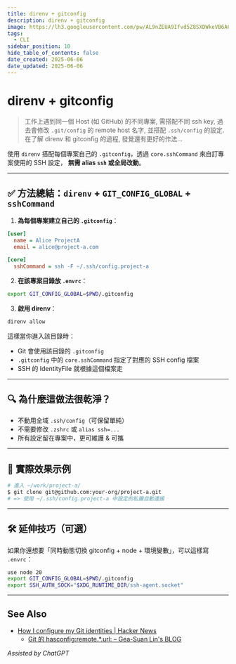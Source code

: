 ```yaml
---
title: direnv + gitconfig
description: direnv + gitconfig
image: https://lh3.googleusercontent.com/pw/AL9nZEUA9Ifvd5Z8SXDWkeVB6AC4MPGwnXaL6kBXNPoXwOQQ2jOcZ1Jw_0p8TKK8C3ZX0e67_FOY15eDrm7aaXSQJcKtoUzC80SAQEHsaBy6qS2AqNNs5VUFNXBKm439y_1wkvmDl-PnL8ReojnIumNlEvOXBg=w800-no?authuser=0
tags:
  - CLI
sidebar_position: 10
hide_table_of_contents: false
date_created: 2025-06-06
date_updated: 2025-06-06
---
```

# direnv + gitconfig

> 工作上遇到同一個 Host (如 GitHub) 的不同專案, 需搭配不同 ssh key, 過去會修改 `.git/config` 的 remote host 名字, 並搭配 `.ssh/config` 的設定. 
> 在了解 direnv 和 gitconfig 的過程, 發覺還有更好的作法...

使用 `direnv` 搭配每個專案自己的 `.gitconfig`，透過 `core.sshCommand` 來自訂專案使用的 SSH 設定， **無需 alias `ssh` 或全局改動**。

---

## ✅ 方法總結：`direnv` + `GIT_CONFIG_GLOBAL` + `sshCommand`

1. **為每個專案建立自己的 `.gitconfig`**：

```ini
[user]
  name = Alice ProjectA
  email = alice@project-a.com

[core]
  sshCommand = ssh -F ~/.ssh/config.project-a
```

2. **在該專案目錄放 `.envrc`**：

```bash
export GIT_CONFIG_GLOBAL=$PWD/.gitconfig
```

3. **啟用 direnv**：

```bash
direnv allow
```

這樣當你進入該目錄時：

- Git 會使用該目錄的 `.gitconfig`
- `.gitconfig` 中的 `core.sshCommand` 指定了對應的 SSH config 檔案
- SSH 的 IdentityFile 就根據這個檔案走

---

## 🔍 為什麼這做法很乾淨？

- 不動用全域 `.ssh/config`（可保留單純）
- 不需要修改 `.zshrc` 或 `alias ssh=...`
- 所有設定留在專案中，更可維護 & 可攜

---

## 🧪 實際效果示例

```bash
# 進入 ~/work/project-a/
$ git clone git@github.com:your-org/project-a.git
# => 使用 ~/.ssh/config.project-a 中設定的私鑰自動連接
```

---

## 🛠️ 延伸技巧（可選）

如果你還想要「同時動態切換 gitconfig + node + 環境變數」，可以這樣寫 `.envrc`：

```bash
use node 20
export GIT_CONFIG_GLOBAL=$PWD/.gitconfig
export SSH_AUTH_SOCK="$XDG_RUNTIME_DIR/ssh-agent.socket"
```

---

## See Also
- [How I configure my Git identities \| Hacker News](https://news.ycombinator.com/item?id=42233524)
	- [Git 的 hasconfig:remote.\*.url: – Gea-Suan Lin's BLOG](https://blog.gslin.org/archives/2024/11/25/12100/git-的-hasconfigremote-url/)

_Assisted by ChatGPT_
